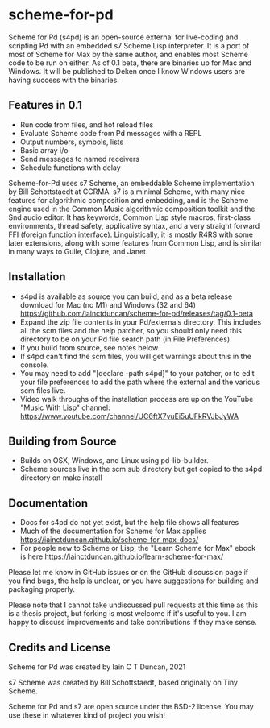 # scheme-for-pd
Scheme for Pd (s4pd) is an open-source external for live-coding and scripting Pd 
with an embedded s7 Scheme Lisp interpreter. It is a port of most of
Scheme for Max by the same author, and enables most Scheme code to be run on either.
As of 0.1 beta, there are binaries up for Mac and Windows. It will be published to Deken once I know Windows users are having success with the binaries.

## Features in 0.1
* Run code from files, and hot reload files
* Evaluate Scheme code from Pd messages with a REPL 
* Output numbers, symbols, lists
* Basic array i/o
* Send messages to named receivers
* Schedule functions with delay

Scheme-for-Pd uses s7 Scheme, an embeddable Scheme implementation by Bill Schottstaedt at CCRMA. 
s7 is a minimal Scheme, with many nice features for algorithmic composition and embedding, 
and is the Scheme engine used in the Common Music algorithmic composition toolkit and the 
Snd audio editor. It has keywords, Common Lisp style macros, first-class environments, 
thread safety, applicative syntax, and a very straight forward FFI (foreign function interface).
Linguistically, it is mostly R4RS with some later extensions, along with some features 
from Common Lisp, and is similar in many ways to Guile, Clojure, and Janet.

## Installation 
* s4pd is available as source you can build, and as a beta release download for Mac (no M1) and Windows (32 and 64) https://github.com/iainctduncan/scheme-for-pd/releases/tag/0.1-beta
* Expand the zip file contents in your Pd/externals directory. This includes all the scm files and the help patcher, so you should only need this directory to be on your Pd file search path (in File Preferences)
* If you build from source, see notes below. 
* If s4pd can't find the scm files, you will get warnings about this in the console. 
* You may need to add "[declare -path s4pd]" to your patcher, or to edit your file preferences to add the path
  where the external and the various scm files live.
* Video walk throughs of the installation process are up on the YouTube "Music With Lisp" channel: https://www.youtube.com/channel/UC6ftX7yuEi5uUFkRVJbJyWA

## Building from Source
* Builds on OSX, Windows, and Linux using pd-lib-builder.
* Scheme sources live in the scm sub directory but get copied to the s4pd directory on make install

## Documentation
* Docs for s4pd do not yet exist, but the help file shows all features
* Much of the documentation for Scheme for Max applies 
  https://iainctduncan.github.io/scheme-for-max-docs/
* For people new to Scheme or Lisp, the  "Learn Scheme for Max" ebook is here
  https://iainctduncan.github.io/learn-scheme-for-max/

Please let me know in GitHub issues or on the GitHub discussion page if
you find bugs, the help is unclear, or you have suggestions for building 
and packaging properly.

Please note that I cannot take undiscussed pull requests at this time as this is a
thesis project, but forking is most welcome if it's useful to you.
I am happy to discuss improvements and take contributions if they make sense. 


## Credits and License
Scheme for Pd was created by Iain C T Duncan, 2021

s7 Scheme was created by Bill Schottstaedt, based originally on Tiny Scheme.

Scheme for Pd and s7 are open source under the BSD-2 license. 
You may use these in whatever kind of project you wish!
